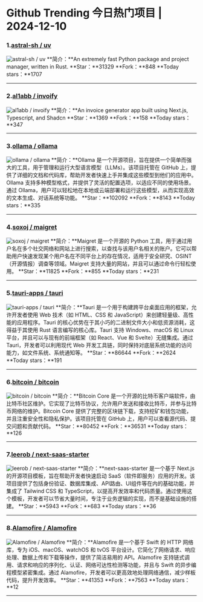 # Github Trending 今日热门项目 | 2024-12-10
### 1.[astral-sh / uv](https://github.com/astral-sh/uv)

![astral-sh / uv](https://opengraph.githubassets.com/1a6c0893b4fcaf3c97e5ceaa090f01d7184f8fb87e2c7fd393345653f0df274c/astral-sh/uv)
**简介：**An extremely fast Python package and project manager, written in Rust.
**Star：**31329
**Fork：**848
**Today stars：**1707

---

### 2.[al1abb / invoify](https://github.com/al1abb/invoify)

![al1abb / invoify](https://repository-images.githubusercontent.com/692813598/bb3125e0-c32b-4b65-b62a-84d30def54ac)
**简介：**An invoice generator app built using Next.js, Typescript, and Shadcn
**Star：**1369
**Fork：**158
**Today stars：**347

---

### 3.[ollama / ollama](https://github.com/ollama/ollama)

![ollama / ollama](https://opengraph.githubassets.com/2982974c5f42e2f0f5d00fb9279379256de0809d6cf92ec101b7781be7264827/ollama/ollama)
**简介：**Ollama 是一个开源项目，旨在提供一个简单而强大的工具，用于管理和运行大型语言模型（LLMs）。该项目托管在 GitHub 上，提供了详细的文档和代码库，帮助开发者快速上手并集成这些模型到他们的应用中。Ollama 支持多种模型格式，并提供了灵活的配置选项，以适应不同的使用场景。通过 Ollama，用户可以轻松地在本地或云端部署和运行这些模型，从而实现高效的文本生成、对话系统等功能。
**Star：**102092
**Fork：**8143
**Today stars：**335

---

### 4.[soxoj / maigret](https://github.com/soxoj/maigret)

![soxoj / maigret](https://repository-images.githubusercontent.com/275386910/cf9ada77-255e-4460-a6ff-21b53b2d740b)
**简介：**Maigret 是一个开源的 Python 工具，用于通过用户名在多个社交网络和网站上进行搜索，以查找与该用户名相关的账户。它可以帮助用户快速发现某个用户名在不同平台上的存在情况，适用于安全研究、OSINT（开源情报）调查等领域。Maigret 支持大量的网站，并且可以通过命令行轻松使用。
**Star：**11825
**Fork：**855
**Today stars：**231

---

### 5.[tauri-apps / tauri](https://github.com/tauri-apps/tauri)

![tauri-apps / tauri](https://repository-images.githubusercontent.com/196701619/97dffd87-95e5-4b11-873c-ff3fa8c50875)
**简介：**Tauri 是一个用于构建跨平台桌面应用的框架，允许开发者使用 Web 技术（如 HTML、CSS 和 JavaScript）来创建轻量级、高性能的应用程序。Tauri 的核心优势在于其小巧的二进制文件大小和低资源消耗，这得益于其使用 Rust 语言编写的核心库。Tauri 支持 Windows、macOS 和 Linux 平台，并且可以与现有的前端框架（如 React、Vue 和 Svelte）无缝集成。通过 Tauri，开发者可以利用现代 Web 开发工具链，同时保持对底层系统功能的访问能力，如文件系统、系统通知等。
**Star：**86644
**Fork：**2624
**Today stars：**191

---

### 6.[bitcoin / bitcoin](https://github.com/bitcoin/bitcoin)

![bitcoin / bitcoin](https://opengraph.githubassets.com/1d213900ac2775604e22bf59f9b13aa295a4d05f315ad0e33140f83dfe7d1adc/bitcoin/bitcoin)
**简介：**Bitcoin Core 是一个开源的比特币客户端软件，由比特币社区维护。它实现了比特币协议，允许用户发送和接收比特币，并参与比特币网络的维护。Bitcoin Core 提供了完整的区块链下载，支持挖矿和钱包功能，并且注重安全性和隐私保护。该项目托管在 GitHub 上，用户可以查看源代码、提交问题和贡献代码。
**Star：**80452
**Fork：**36531
**Today stars：**126

---

### 7.[leerob / next-saas-starter](https://github.com/leerob/next-saas-starter)

![leerob / next-saas-starter](https://opengraph.githubassets.com/050f38090e456146be037f7b81a6c31a46078784dd44b8d2cde1488029b745d4/leerob/next-saas-starter)
**简介：**next-saas-starter 是一个基于 Next.js 的开源项目模板，旨在帮助开发者快速启动 SaaS（软件即服务）应用的开发。该项目提供了包括身份验证、数据库集成、API路由、UI组件等在内的基础功能，并集成了 Tailwind CSS 和 TypeScript，以提高开发效率和代码质量。通过使用这个模板，开发者可以节省大量时间，专注于业务逻辑的实现，而不是基础设施的搭建。
**Star：**5943
**Fork：**683
**Today stars：**36

---

### 8.[Alamofire / Alamofire](https://github.com/Alamofire/Alamofire)

![Alamofire / Alamofire](https://opengraph.githubassets.com/11dd575ad76ad8cc78e2219d1ee5487edd1fc9caa04ca622dc0792fce625ddd2/Alamofire/Alamofire)
**简介：**Alamofire 是一个基于 Swift 的 HTTP 网络库，专为 iOS、macOS、watchOS 和 tvOS 平台设计。它简化了网络请求、响应处理、数据上传和下载等操作，提供了简洁易用的 API。Alamofire 支持链式调用、请求和响应的序列化、认证、网络可达性检测等功能，并且与 Swift 的异步编程模型紧密集成。通过 Alamofire，开发者可以更高效地处理网络通信，减少样板代码，提升开发效率。
**Star：**41353
**Fork：**7563
**Today stars：**12

---

